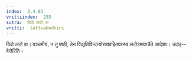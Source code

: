 ```yaml
---
index:  3.4.83
vrittiindex:  255
sutra:  विदो लटो वा
vritti:  tattvabodhini 
---
```


विदो लटो वा। पञ्चमीयं, न तु षष्ठी, तेन विद्यतिविन्दत्योरव्यवहितपरस्य लटोऽभावान्नैते आदेशाः। तदाह--वेत्तेरिति। 

